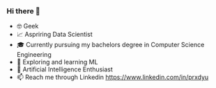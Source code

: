 ### Hi there 👋

- 🤓 Geek
- 📈 Aspriring Data Scientist
- 🎓 Currently pursuing my bachelors degree in Computer Science Engineering
- 🤖 Exploring and learning ML
- 🧠 Artificial Intelligence Enthusiast
- 📫 Reach me through Linkedin https://www.linkedin.com/in/prxdyu
